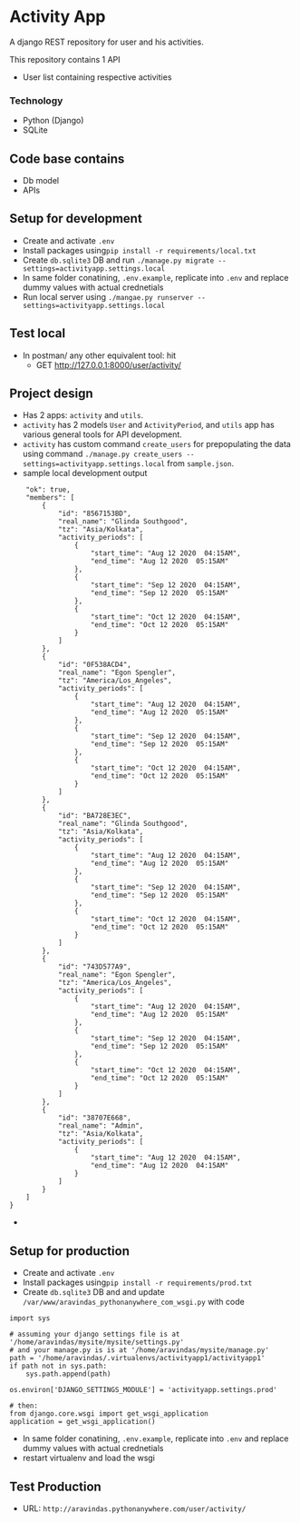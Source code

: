 # Activity App
A django REST repository for user and his activities. 

This repository contains 1 API
- User list containing respective activities

### Technology 

* Python (Django)
* SQLite 

## Code base contains 
* Db model
* APIs 

## Setup for development
* Create and activate `.env`
* Install packages using`pip install -r requirements/local.txt`
* Create `db.sqlite3` DB and run `./manage.py migrate --settings=activityapp.settings.local`
* In same folder conatining, `.env.example`, replicate into `.env` and replace dummy values with actual crednetials
* Run local server using `./mangae.py runserver --settings=activityapp.settings.local`

## Test local
- In postman/ any other equivalent tool: hit
   * GET  http://127.0.0.1:8000/user/activity/
   
## Project design
* Has 2 apps: `activity` and `utils`.
* `activity` has 2 models `User` and `ActivityPeriod`, and `utils` app has various general tools for API development.
* `activity` has custom command `create_users` for prepopulating the data using command `./manage.py create_users --settings=activityapp.settings.local` from `sample.json`.
* sample local development output
```{
    "ok": true,
    "members": [
        {
            "id": "8567153BD",
            "real_name": "Glinda Southgood",
            "tz": "Asia/Kolkata",
            "activity_periods": [
                {
                    "start_time": "Aug 12 2020  04:15AM",
                    "end_time": "Aug 12 2020  05:15AM"
                },
                {
                    "start_time": "Sep 12 2020  04:15AM",
                    "end_time": "Sep 12 2020  05:15AM"
                },
                {
                    "start_time": "Oct 12 2020  04:15AM",
                    "end_time": "Oct 12 2020  05:15AM"
                }
            ]
        },
        {
            "id": "0F538ACD4",
            "real_name": "Egon Spengler",
            "tz": "America/Los_Angeles",
            "activity_periods": [
                {
                    "start_time": "Aug 12 2020  04:15AM",
                    "end_time": "Aug 12 2020  05:15AM"
                },
                {
                    "start_time": "Sep 12 2020  04:15AM",
                    "end_time": "Sep 12 2020  05:15AM"
                },
                {
                    "start_time": "Oct 12 2020  04:15AM",
                    "end_time": "Oct 12 2020  05:15AM"
                }
            ]
        },
        {
            "id": "BA728E3EC",
            "real_name": "Glinda Southgood",
            "tz": "Asia/Kolkata",
            "activity_periods": [
                {
                    "start_time": "Aug 12 2020  04:15AM",
                    "end_time": "Aug 12 2020  05:15AM"
                },
                {
                    "start_time": "Sep 12 2020  04:15AM",
                    "end_time": "Sep 12 2020  05:15AM"
                },
                {
                    "start_time": "Oct 12 2020  04:15AM",
                    "end_time": "Oct 12 2020  05:15AM"
                }
            ]
        },
        {
            "id": "743D577A9",
            "real_name": "Egon Spengler",
            "tz": "America/Los_Angeles",
            "activity_periods": [
                {
                    "start_time": "Aug 12 2020  04:15AM",
                    "end_time": "Aug 12 2020  05:15AM"
                },
                {
                    "start_time": "Sep 12 2020  04:15AM",
                    "end_time": "Sep 12 2020  05:15AM"
                },
                {
                    "start_time": "Oct 12 2020  04:15AM",
                    "end_time": "Oct 12 2020  05:15AM"
                }
            ]
        },
        {
            "id": "38707E668",
            "real_name": "Admin",
            "tz": "Asia/Kolkata",
            "activity_periods": [
                {
                    "start_time": "Aug 12 2020  04:15AM",
                    "end_time": "Aug 12 2020  04:15AM"
                }
            ]
        }
    ]
}
```
* 
## Setup for production
* Create and activate `.env`
* Install packages using`pip install -r requirements/prod.txt`
* Create `db.sqlite3` DB and and update `/var/www/aravindas_pythonanywhere_com_wsgi.py` with code 
```import os
import sys

# assuming your django settings file is at '/home/aravindas/mysite/mysite/settings.py'
# and your manage.py is is at '/home/aravindas/mysite/manage.py'
path = '/home/aravindas/.virtualenvs/activityapp1/activityapp1'
if path not in sys.path:
    sys.path.append(path)

os.environ['DJANGO_SETTINGS_MODULE'] = 'activityapp.settings.prod'

# then:
from django.core.wsgi import get_wsgi_application
application = get_wsgi_application()
```

* In same folder conatining, `.env.example`, replicate into `.env` and replace dummy values with actual crednetials
* restart virtualenv and load the wsgi

## Test Production
- URL: `http://aravindas.pythonanywhere.com/user/activity/`
